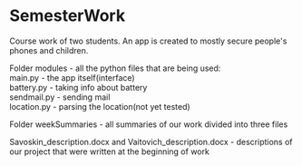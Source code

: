 # SemesterWork
Course work of two students. An app is created to mostly secure people's phones and children.

Folder modules - all the python files that are being used:  
main.py - the app itself(interface)  
battery.py - taking info about battery  
sendmail.py - sending mail  
location.py - parsing the location(not yet tested)  

Folder weekSummaries - all summaries of our work divided into three files

Savoskin_description.docx and Vaitovich_description.docx - descriptions of our project that were written at the beginning of work

